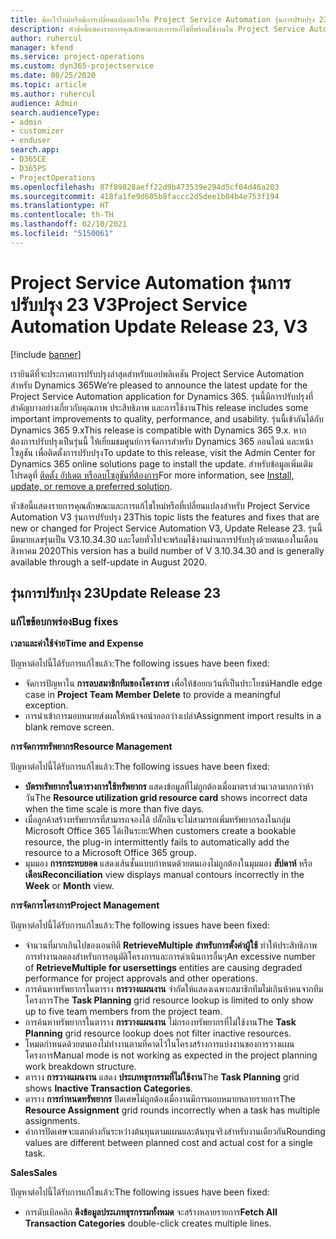 ```yaml
---
title: มีอะไรใหม่หรือมีการเปลี่ยนแปลงอะไรใน Project Service Automation รุ่นการปรับปรุง 23 V3
description: หัวข้อนี้แสดงรายการคุณลักษณะและการแก้ไขที่พร้อมใช้งานใน Project Service Automation รุ่นการปรับปรุง 23 V3
author: ruhercul
manager: kfend
ms.service: project-operations
ms.custom: dyn365-projectservice
ms.date: 08/25/2020
ms.topic: article
ms.author: ruhercul
audience: Admin
search.audienceType:
- admin
- customizer
- enduser
search.app:
- D365CE
- D365PS
- ProjectOperations
ms.openlocfilehash: 87f89828aeff22d9b473539e294d5cf04d46a203
ms.sourcegitcommit: 418fa1fe9d605b8faccc2d5dee1b04b4e753f194
ms.translationtype: HT
ms.contentlocale: th-TH
ms.lasthandoff: 02/10/2021
ms.locfileid: "5150061"
---
```

# <a name="project-service-automation-update-release-23-v3"></a><span data-ttu-id="190a5-103">Project Service Automation รุ่นการปรับปรุง 23 V3</span><span class="sxs-lookup"><span data-stu-id="190a5-103">Project Service Automation Update Release 23, V3</span></span>

[!include [banner](../includes/psa-now-project-operations.md)]

<span data-ttu-id="190a5-104">เรายินดีที่จะประกาศการปรับปรุงล่าสุดสำหรับแอปพลิเคชัน Project Service Automation สำหรับ Dynamics 365</span><span class="sxs-lookup"><span data-stu-id="190a5-104">We’re pleased to announce the latest update for the Project Service Automation application for Dynamics 365.</span></span> <span data-ttu-id="190a5-105">รุ่นนี้มีการปรับปรุงที่สำคัญบางอย่างเกี่ยวกับคุณภาพ ประสิทธิภาพ และการใช้งาน</span><span class="sxs-lookup"><span data-stu-id="190a5-105">This release includes some important improvements to quality, performance, and usability.</span></span> <span data-ttu-id="190a5-106">รุ่นนี้เข้ากันได้กับ Dynamics 365 9.x</span><span class="sxs-lookup"><span data-stu-id="190a5-106">This release is compatible with Dynamics 365 9.x.</span></span> <span data-ttu-id="190a5-107">หากต้องการปรับปรุงเป็นรุ่นนี้ ให้เยี่ยมชมศูนย์การจัดการสำหรับ Dynamics 365 ออนไลน์ และหน้าโซลูชัน เพื่อติดตั้งการปรับปรุง</span><span class="sxs-lookup"><span data-stu-id="190a5-107">To update to this release, visit the Admin Center for Dynamics 365 online solutions page to install the update.</span></span> <span data-ttu-id="190a5-108">สำหรับข้อมูลเพิ่มเติม โปรดดูที่ [ติดตั้ง อัปเดต หรือลบโซลูชันที่ต้องการ](https://docs.microsoft.com/power-platform/admin/install-remove-preferred-solution)</span><span class="sxs-lookup"><span data-stu-id="190a5-108">For more information, see [Install, update, or remove a preferred solution](https://docs.microsoft.com/power-platform/admin/install-remove-preferred-solution).</span></span>

<span data-ttu-id="190a5-109">หัวข้อนี้แสดงรายการคุณลักษณะและการแก้ไขใหม่หรือที่เปลี่ยนแปลงสำหรับ Project Service Automation V3 รุ่นการปรับปรุง 23</span><span class="sxs-lookup"><span data-stu-id="190a5-109">This topic lists the features and fixes that are new or changed for Project Service Automation V3, Update Release 23.</span></span> <span data-ttu-id="190a5-110">รุ่นนี้มีหมายเลขรุ่นเป็น V3.10.34.30 และโดยทั่วไปจะพร้อมใช้งานผ่านการปรับปรุงด้วยตนเองในเดือนสิงหาคม 2020</span><span class="sxs-lookup"><span data-stu-id="190a5-110">This version has a build number of V 3.10.34.30 and is generally available through a self-update in August 2020.</span></span>

## <a name="update-release-23"></a><span data-ttu-id="190a5-111">รุ่นการปรับปรุง 23</span><span class="sxs-lookup"><span data-stu-id="190a5-111">Update Release 23</span></span>

### <a name="bug-fixes"></a><span data-ttu-id="190a5-112">แก้ไขข้อบกพร่อง</span><span class="sxs-lookup"><span data-stu-id="190a5-112">Bug fixes</span></span>

<span data-ttu-id="190a5-113">**เวลาและค่าใช้จ่าย**</span><span class="sxs-lookup"><span data-stu-id="190a5-113">**Time and Expense**</span></span>

<span data-ttu-id="190a5-114">ปัญหาต่อไปนี้ได้รับการแก้ไขแล้ว:</span><span class="sxs-lookup"><span data-stu-id="190a5-114">The following issues have been fixed:</span></span>
- <span data-ttu-id="190a5-115">จัดการปัญหาใน **การลบสมาชิกทีมของโครงการ** เพื่อให้ข้อยกเว้นที่เป็นประโยชน์</span><span class="sxs-lookup"><span data-stu-id="190a5-115">Handle edge case in **Project Team Member Delete** to provide a meaningful exception.</span></span>
- <span data-ttu-id="190a5-116">การนำเข้าการมอบหมายส่งผลให้หน้าจอนำออกว่างเปล่า</span><span class="sxs-lookup"><span data-stu-id="190a5-116">Assignment import results in a blank remove screen.</span></span>

<span data-ttu-id="190a5-117">**การจัดการทรัพยากร**</span><span class="sxs-lookup"><span data-stu-id="190a5-117">**Resource Management**</span></span>

<span data-ttu-id="190a5-118">ปัญหาต่อไปนี้ได้รับการแก้ไขแล้ว:</span><span class="sxs-lookup"><span data-stu-id="190a5-118">The following issues have been fixed:</span></span>

- <span data-ttu-id="190a5-119">**บัตรทรัพยากรในตารางการใช้ทรัพยากร** แสดงข้อมูลที่ไม่ถูกต้องเมื่อมาตราส่วนเวลามากกว่าห้าวัน</span><span class="sxs-lookup"><span data-stu-id="190a5-119">The **Resource utilization grid resource card** shows incorrect data when the time scale is more than five days.</span></span>
- <span data-ttu-id="190a5-120">เมื่อลูกค้าสร้างทรัพยากรที่สามารถจองได้ ปลั๊กอินจะไม่สามารถเพิ่มทรัพยากรลงในกลุ่ม Microsoft Office 365 ได้เป็นระยะ</span><span class="sxs-lookup"><span data-stu-id="190a5-120">When customers create a bookable resource, the plug-in intermittently fails to automatically add the resource to a Microsoft Office 365 group.</span></span>
- <span data-ttu-id="190a5-121">มุมมอง **การกระทบยอด** แสดงเส้นชั้นแบบกำหนดด้วยตนเองไม่ถูกต้องในมุมมอง **สัปดาห์** หรือ **เดือน**</span><span class="sxs-lookup"><span data-stu-id="190a5-121">**Reconciliation** view displays manual contours incorrectly in the **Week** or **Month** view.</span></span>

<span data-ttu-id="190a5-122">**การจัดการโครงการ**</span><span class="sxs-lookup"><span data-stu-id="190a5-122">**Project Management**</span></span>

<span data-ttu-id="190a5-123">ปัญหาต่อไปนี้ได้รับการแก้ไขแล้ว:</span><span class="sxs-lookup"><span data-stu-id="190a5-123">The following issues have been fixed:</span></span>

- <span data-ttu-id="190a5-124">จำนวนที่มากเกินไปของเอนทิตี **RetrieveMultiple สำหรับการตั้งค่าผู้ใช้** ทำให้ประสิทธิภาพการทำงานลดลงสำหรับการอนุมัติโครงการและการดำเนินการอื่นๆ</span><span class="sxs-lookup"><span data-stu-id="190a5-124">An excessive number of **RetrieveMultiple for usersettings** entities are causing degraded performance for project approvals and other operations.</span></span>
- <span data-ttu-id="190a5-125">การค้นหาทรัพยากรในตาราง **การวางแผนงาน** จำกัดให้แสดงเฉพาะสมาชิกทีมไม่เกินห้าคนจากทีมโครงการ</span><span class="sxs-lookup"><span data-stu-id="190a5-125">The **Task Planning** grid resource lookup is limited to only show up to five team members from the project team.</span></span> 
- <span data-ttu-id="190a5-126">การค้นหาทรัพยากรในตาราง **การวางแผนงาน** ไม่กรองทรัพยากรที่ไม่ใช้งาน</span><span class="sxs-lookup"><span data-stu-id="190a5-126">The **Task Planning** grid resource lookup does not filter inactive resources.</span></span>
- <span data-ttu-id="190a5-127">โหมดกำหนดด้วยตนเองไม่ทำงานตามที่คาดไว้ในโครงสร้างการแบ่งงานของการวางแผนโครงการ</span><span class="sxs-lookup"><span data-stu-id="190a5-127">Manual mode is not working as expected in the project planning work breakdown structure.</span></span>
- <span data-ttu-id="190a5-128">ตาราง **การวางแผนงาน** แสดง **ประเภทธุรกรรมที่ไม่ใช้งาน**</span><span class="sxs-lookup"><span data-stu-id="190a5-128">The **Task Planning** grid shows **Inactive Transaction Categories**.</span></span>
- <span data-ttu-id="190a5-129">ตาราง **การกำหนดทรัพยากร** ปัดเศษไม่ถูกต้องเมื่องานมีการมอบหมายหลายรายการ</span><span class="sxs-lookup"><span data-stu-id="190a5-129">The **Resource Assignment** grid rounds incorrectly when a task has multiple assignments.</span></span>
- <span data-ttu-id="190a5-130">ค่าการปัดเศษจะแตกต่างกันระหว่างต้นทุนตามแผนและต้นทุนจริงสำหรับงานเดียวกัน</span><span class="sxs-lookup"><span data-stu-id="190a5-130">Rounding values are different between planned cost and actual cost for a single task.</span></span>

<span data-ttu-id="190a5-131">**Sales**</span><span class="sxs-lookup"><span data-stu-id="190a5-131">**Sales**</span></span>

<span data-ttu-id="190a5-132">ปัญหาต่อไปนี้ได้รับการแก้ไขแล้ว:</span><span class="sxs-lookup"><span data-stu-id="190a5-132">The following issues have been fixed:</span></span>

- <span data-ttu-id="190a5-133">การดับเบิลคลิก **ดึงข้อมูลประเภทธุรกรรมทั้งหมด** จะสร้างหลายรายการ</span><span class="sxs-lookup"><span data-stu-id="190a5-133">**Fetch All Transaction Categories** double-click creates multiple lines.</span></span>
